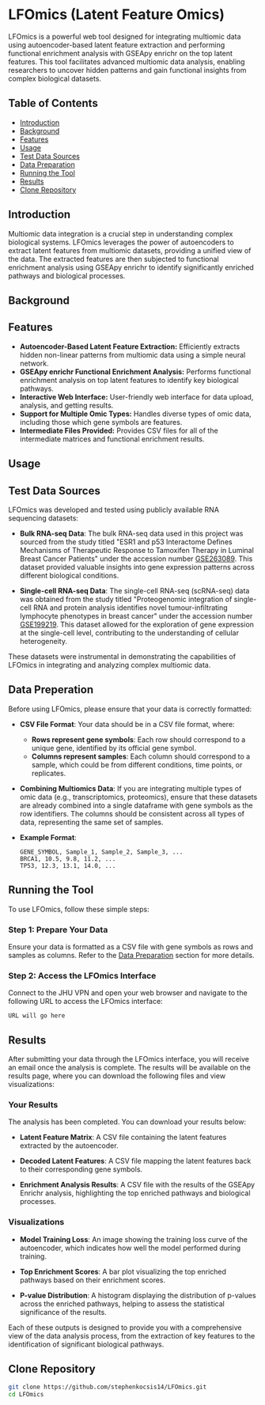 # LFOmics (Latent Feature Omics)

LFOmics is a powerful web tool designed for integrating multiomic data using autoencoder-based latent feature extraction and performing functional enrichment analysis with GSEApy enrichr on the top latent features. This tool facilitates advanced multiomic data analysis, enabling researchers to uncover hidden patterns and gain functional insights from complex biological datasets.

## Table of Contents

- [Introduction](#introduction)
- [Background](#background)
- [Features](#features)
- [Usage](#usage)
- [Test Data Sources](#test-data-sources)
- [Data Preparation](#data-preparation)
- [Running the Tool](#running-the-tool)
- [Results](#results)
- [Clone Repository](#clone-repository)

## Introduction

Multiomic data integration is a crucial step in understanding complex biological systems. LFOmics leverages the power of autoencoders to extract latent features from multiomic datasets, providing a unified view of the data. The extracted features are then subjected to functional enrichment analysis using GSEApy enrichr to identify significantly enriched pathways and biological processes.

## Background

## Features

- **Autoencoder-Based Latent Feature Extraction:** Efficiently extracts hidden non-linear patterns from multiomic data using a simple neural network.
- **GSEApy enrichr Functional Enrichment Analysis:** Performs functional enrichment analysis on top latent features to identify key biological pathways.
- **Interactive Web Interface:** User-friendly web interface for data upload, analysis, and getting results.
- **Support for Multiple Omic Types:** Handles diverse types of omic data, including those which gene symbols are features.
- **Intermediate Files Provided:** Provides CSV files for all of the intermediate matrices and functional enrichment results.

## Usage

## Test Data Sources

LFOmics was developed and tested using publicly available RNA sequencing datasets:

- **Bulk RNA-seq Data**: The bulk RNA-seq data used in this project was sourced from the study titled "ESR1 and p53 Interactome Defines Mechanisms of Therapeutic Response to Tamoxifen Therapy in Luminal Breast Cancer Patients" under the accession number [GSE263089](https://www.ncbi.nlm.nih.gov/geo/query/acc.cgi?acc=GSE263089). This dataset provided valuable insights into gene expression patterns across different biological conditions.

- **Single-cell RNA-seq Data**: The single-cell RNA-seq (scRNA-seq) data was obtained from the study titled "Proteogenomic integration of single-cell RNA and protein analysis identifies novel tumour-infiltrating lymphocyte phenotypes in breast cancer" under the accession number [GSE199219](https://www.ncbi.nlm.nih.gov/geo/query/acc.cgi?acc=GSE199219). This dataset allowed for the exploration of gene expression at the single-cell level, contributing to the understanding of cellular heterogeneity.

These datasets were instrumental in demonstrating the capabilities of LFOmics in integrating and analyzing complex multiomic data.

## Data Preperation

Before using LFOmics, please ensure that your data is correctly formatted:

- **CSV File Format**: Your data should be in a CSV file format, where:
  - **Rows represent gene symbols**: Each row should correspond to a unique gene, identified by its official gene symbol.
  - **Columns represent samples**: Each column should correspond to a sample, which could be from different conditions, time points, or replicates.

- **Combining Multiomics Data**: If you are integrating multiple types of omic data (e.g., transcriptomics, proteomics), ensure that these datasets are already combined into a single dataframe with gene symbols as the row identifiers. The columns should be consistent across all types of data, representing the same set of samples.

- **Example Format**:
  
  ```plaintext
  GENE_SYMBOL, Sample_1, Sample_2, Sample_3, ...
  BRCA1, 10.5, 9.8, 11.2, ...
  TP53, 12.3, 13.1, 14.0, ...
  ```

## Running the Tool

To use LFOmics, follow these simple steps:

### Step 1: Prepare Your Data

Ensure your data is formatted as a CSV file with gene symbols as rows and samples as columns. Refer to the [Data Preparation](#data-preparation) section for more details.

### Step 2: Access the LFOmics Interface

Connect to the JHU VPN and open your web browser and navigate to the following URL to access the LFOmics interface:

```plaintext
URL will go here
```

## Results

After submitting your data through the LFOmics interface, you will receive an email once the analysis is complete. The results will be available on the results page, where you can download the following files and view visualizations:

### Your Results

The analysis has been completed. You can download your results below:

- **Latent Feature Matrix**: A CSV file containing the latent features extracted by the autoencoder.

- **Decoded Latent Features**: A CSV file mapping the latent features back to their corresponding gene symbols.

- **Enrichment Analysis Results**: A CSV file with the results of the GSEApy Enrichr analysis, highlighting the top enriched pathways and biological processes.

### Visualizations

- **Model Training Loss**: An image showing the training loss curve of the autoencoder, which indicates how well the model performed during training.

- **Top Enrichment Scores**: A bar plot visualizing the top enriched pathways based on their enrichment scores.

- **P-value Distribution**: A histogram displaying the distribution of p-values across the enriched pathways, helping to assess the statistical significance of the results.

Each of these outputs is designed to provide you with a comprehensive view of the data analysis process, from the extraction of key features to the identification of significant biological pathways.

## Clone Repository
   ```bash
   git clone https://github.com/stephenkocsis14/LFOmics.git
   cd LFOmics
   ```

